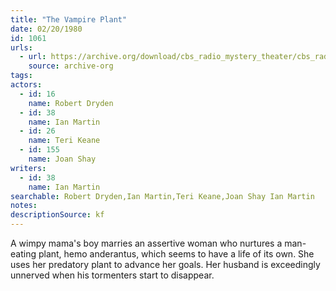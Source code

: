 ```yaml
---
title: "The Vampire Plant"
date: 02/20/1980
id: 1061
urls: 
  - url: https://archive.org/download/cbs_radio_mystery_theater/cbs_radio_mystery_theater-1051-1100.zip/cbs_radio_mystery_theater-1051-1100%2Fcbsrmt_1061_the_vampire_plant.mp3
    source: archive-org
tags: 
actors:  
  - id: 16
    name: Robert Dryden  
  - id: 38
    name: Ian Martin  
  - id: 26
    name: Teri Keane  
  - id: 155
    name: Joan Shay
writers:  
  - id: 38
    name: Ian Martin
searchable: Robert Dryden,Ian Martin,Teri Keane,Joan Shay Ian Martin
notes: 
descriptionSource: kf
---
```

A wimpy mama's boy marries an assertive woman who nurtures a man-eating plant, hemo anderantus, which seems to have a life of its own. She uses her predatory plant to advance her goals. Her husband is exceedingly unnerved when his tormenters start to disappear.